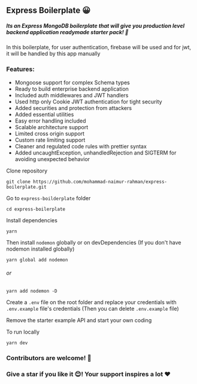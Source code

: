 ## Express Boilerplate 😀

##### Its an Express MongoDB boilerplate that will give you production level backend application readymade starter pack! 🤩

In this boilerplate, for user authentication, firebase will be used and for jwt, it will be handled by this app manually

### Features:

- Mongoose support for complex Schema types
- Ready to build enterprise backend application
- Included auth middlewares and JWT handlers
- Used http only Cookie JWT authentication for tight security
- Added securities and protection from attackers
- Added essential utilities
- Easy error handling included
- Scalable architecture support
- Limited cross origin support
- Custom rate limiting support
- Cleaner and regulated code rules with prettier syntax
- Added uncaughtException, unhandledRejection and SIGTERM for avoiding unexpected behavior

Clone repository

```
git clone https://github.com/mohammad-naimur-rahman/express-boilerplate.git
```

Go to `express-boilderplate` folder

```
cd express-boilerplate
```

Install dependencies

```
yarn
```

Then install `nodemon` globally or on devDependencies (If you don't have nodemon installed globally)

```
yarn global add nodemon
```

###### or

```
yarn add nodemon -D
```

Create a `.env` file on the root folder and replace your credentials with `.env.example` file's credentials (Then you can delete `.env.example` file)

Remove the starter example API and start your own coding

To run locally

```
yarn dev
```

### Contributors are welcome! 🤗

### Give a star if you like it 😊! Your support inspires a lot ❤
